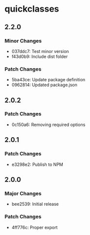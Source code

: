 # quickclasses

## 2.2.0

### Minor Changes

- 037ddc7: Test minor version
- f43d0b9: Include dist folder

### Patch Changes

- 5ba43ce: Update package definition
- 0962814: Updated package.json

## 2.0.2

### Patch Changes

- 0c150a6: Removing required options

## 2.0.1

### Patch Changes

- e3298e2: Publish to NPM

## 2.0.0

### Major Changes

- bee2539: Initial release

### Patch Changes

- 4ff776c: Proper export
